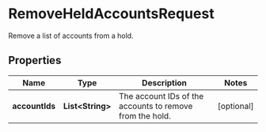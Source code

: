 

# RemoveHeldAccountsRequest

Remove a list of accounts from a hold.

## Properties

| Name | Type | Description | Notes |
|------------ | ------------- | ------------- | -------------|
|**accountIds** | **List&lt;String&gt;** | The account IDs of the accounts to remove from the hold. |  [optional] |



